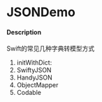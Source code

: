 # JSONDemo

#### Description
Swift的常见几种字典转模型方式  
1. initWithDict:
2. SwiftyJSON
3. HandyJSON
4. ObjectMapper
5. Codable